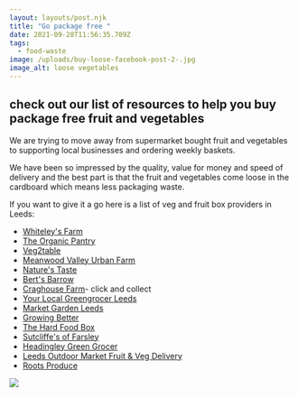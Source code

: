 ```yaml
---
layout: layouts/post.njk
title: "Go package free "
date: 2021-09-28T11:56:35.709Z
tags:
  - food-waste
image: /uploads/buy-loose-facebook-post-2-.jpg
image_alt: loose vegetables
---
```

## check out our list of resources to help you buy package free fruit and vegetables

We are trying to move away from supermarket bought fruit and vegetables to supporting local businesses and ordering weekly baskets.

We have been so impressed by the quality, value for money and speed of delivery and the best part is that the fruit and vegetables come loose in the cardboard which means less packaging waste.

If you want to give it a go here is a list of veg and fruit  box providers in Leeds:

* [Whiteley's Farm](http://whiteleysfarm.blogspot.com/)[](http://whiteleysfarm.blogspot.com/)
* [The Organic Pantry](https://www.theorganicpantry.co.uk/)
* [Veg2table](https://www.veg2tableleeds.co.uk/)
* [Meanwood Valley Urban Farm](http://www.mvuf.org.uk/)
* [Nature's Taste ](https://www.naturestasteyorkshire.co.uk/)
* [Bert's Barrow](https://www.bertsbarrow.co.uk/)
* [Craghouse Farm](https://www.craghousefarm.com/)- click and collect [](http://www.mvuf.org.uk/)
* [Your Local Greengrocer Leeds ](http://www.yourlocalgreengrocer.co.uk)
* [Market Garden Leeds ](http://marketgardenleeds.co.uk)
* [Growing Better](https://growingbetter.co.uk/)
* [The Hard Food Box](https://www.facebook.com/The-hard-food-box-100678715029285/)
* [Sutcliffe's of Farsley](https://www.facebook.com/SutcliffesofFarsley/)
* [Headingley Green Grocer](https://theheadingleygreengrocer.co.uk/) 
* [Leeds Outdoor Market Fruit & Veg Delivery](https://www.facebook.com/leedsoutdoormarket/)
* [Roots Produce ](https://www.rootsproduce.co.uk/)

![](/uploads/buy-loose-facebook-post-1-.jpg)